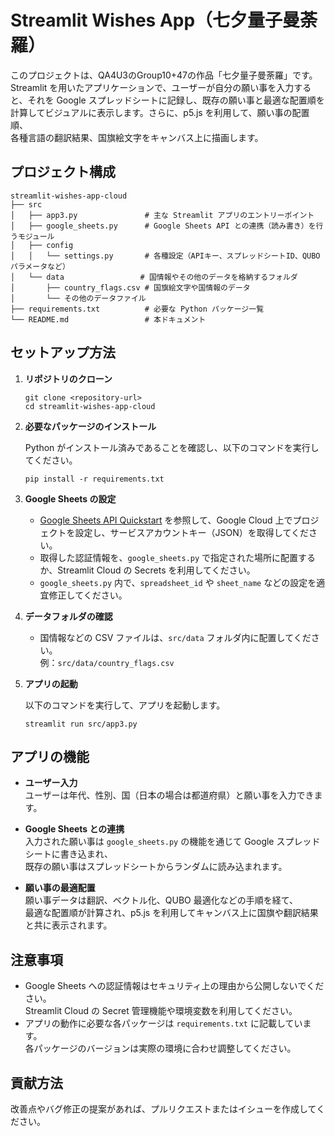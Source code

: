 # Streamlit Wishes App（七夕量子曼荼羅）

このプロジェクトは、QA4U3のGroup10+47の作品「七夕量子曼荼羅」です。  
Streamlit を用いたアプリケーションで、ユーザーが自分の願い事を入力すると、それを Google スプレッドシートに記録し、既存の願い事と最適な配置順を計算してビジュアルに表示します。さらに、p5.js を利用して、願い事の配置順、  
各種言語の翻訳結果、国旗絵文字をキャンバス上に描画します。

## プロジェクト構成

```
streamlit-wishes-app-cloud
├── src
│   ├── app3.py               # 主な Streamlit アプリのエントリーポイント
│   ├── google_sheets.py      # Google Sheets API との連携（読み書き）を行うモジュール
│   ├── config
│   │   └── settings.py       # 各種設定（APIキー、スプレッドシートID、QUBOパラメータなど）
│   └── data                 # 国情報やその他のデータを格納するフォルダ
│       ├── country_flags.csv # 国旗絵文字や国情報のデータ
│       └── その他のデータファイル
├── requirements.txt          # 必要な Python パッケージ一覧
└── README.md                 # 本ドキュメント
```

## セットアップ方法

1. **リポジトリのクローン**

   ```
   git clone <repository-url>
   cd streamlit-wishes-app-cloud
   ```

2. **必要なパッケージのインストール**

   Python がインストール済みであることを確認し、以下のコマンドを実行してください。

   ```
   pip install -r requirements.txt
   ```

3. **Google Sheets の設定**

   - [Google Sheets API Quickstart](https://developers.google.com/sheets/api/quickstart/python) を参照して、Google Cloud 上でプロジェクトを設定し、サービスアカウントキー（JSON）を取得してください。
   - 取得した認証情報を、`google_sheets.py` で指定された場所に配置するか、Streamlit Cloud の Secrets を利用してください。
   - `google_sheets.py` 内で、`spreadsheet_id` や `sheet_name` などの設定を適宜修正してください。

4. **データフォルダの確認**

   - 国情報などの CSV ファイルは、`src/data` フォルダ内に配置してください。  
     例：`src/data/country_flags.csv`

5. **アプリの起動**

   以下のコマンドを実行して、アプリを起動します。

   ```
   streamlit run src/app3.py
   ```

## アプリの機能

- **ユーザー入力**  
  ユーザーは年代、性別、国（日本の場合は都道府県）と願い事を入力できます。

- **Google Sheets との連携**  
  入力された願い事は `google_sheets.py` の機能を通じて Google スプレッドシートに書き込まれ、  
  既存の願い事はスプレッドシートからランダムに読み込まれます。

- **願い事の最適配置**  
  願い事データは翻訳、ベクトル化、QUBO 最適化などの手順を経て、  
  最適な配置順が計算され、p5.js を利用してキャンバス上に国旗や翻訳結果と共に表示されます。

## 注意事項

- Google Sheets への認証情報はセキュリティ上の理由から公開しないでください。  
  Streamlit Cloud の Secret 管理機能や環境変数を利用してください。
- アプリの動作に必要な各パッケージは `requirements.txt` に記載しています。  
  各パッケージのバージョンは実際の環境に合わせ調整してください。

## 貢献方法

改善点やバグ修正の提案があれば、プルリクエストまたはイシューを作成してください。  